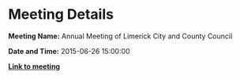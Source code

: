 # Meeting Details

**Meeting Name:** Annual Meeting of Limerick City and County Council

**Date and Time:** 2015-06-26 15:00:00

**<a href="https://www.limerick.ie/council/whats-on/annual-meeting-limerick-city-and-county-council-0" target="_blank">Link to meeting</a>**
